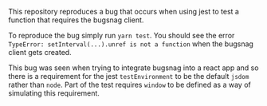 This repository reproduces a bug that occurs when using jest to test a function that requires the bugsnag client.

To reproduce the bug simply run `yarn test`. You should see the error `TypeError: setInterval(...).unref is not a function` when the bugsnag client gets created.

This bug was seen when trying to integrate bugsnag into a react app and so there is a requirement for the jest `testEnvironment` to be the default `jsdom` rather than `node`. Part of the test requires `window` to be defined as a way of simulating this requirement.
